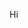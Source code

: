 Hi

<!---
ogamespec/ogamespec is a ✨ special ✨ repository because its `README.md` (this file) appears on your GitHub profile.
You can click the Preview link to take a look at your changes.
--->
